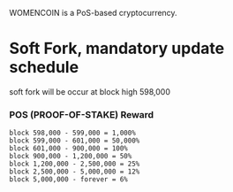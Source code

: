 WOMENCOIN is a PoS-based cryptocurrency.


# Soft Fork, mandatory update schedule

soft fork will be occur at block high 598,000


### POS (PROOF-OF-STAKE) Reward

```
block 598,000 - 599,000 = 1,000%
block 599,000 - 601,000 = 50,000%
block 601,000 - 900,000 = 100%
block 900,000 - 1,200,000 = 50%
block 1,200,000 - 2,500,000 = 25%
block 2,500,000 - 5,000,000 = 12%
block 5,000,000 - forever = 6%
```
